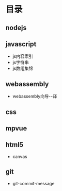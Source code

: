 # 目录
## nodejs

## javascript
+ js内容索引
+ js字符串
+ js数组集锦
## webassembly
+ webassembly向导--译
## css


## mpvue


## html5
+ canvas

## git
+ git-commit-message